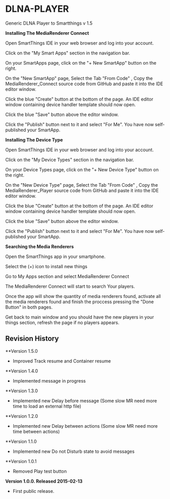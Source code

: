 # DLNA-PLAYER 
Generic DLNA Player to Smartthings v 1.5



**Installing The MediaRenderer Connect**



Open SmartThings IDE in your web browser and log into your account.

Click on the "My Smart Apps" section in the navigation bar.

On your SmartApps page, click on the "+ New SmartApp" button on the right.

On the "New SmartApp" page, Select the Tab "From Code" , Copy the MediaRenderer_Connect source code from GitHub and paste it into the IDE editor window.

Click the blue "Create" button at the bottom of the page. An IDE editor window containing device handler template should now open.

Click the blue "Save" button above the editor window.

Click the "Publish" button next to it and select "For Me". You have now self-published your SmartApp.



**Installing The Device Type**


Open SmartThings IDE in your web browser and log into your account.

Click on the "My Device Types" section in the navigation bar.

On your Device Types page, click on the "+ New Device Type" button on the right.

On the "New Device Type" page, Select the Tab "From Code" , Copy the MediaRenderer_Player source code from GitHub and paste it into the IDE editor window.

Click the blue "Create" button at the bottom of the page. An IDE editor window containing device handler template should now open.

Click the blue "Save" button above the editor window.

Click the "Publish" button next to it and select "For Me". You have now self-published your SmartApp.


**Searching the Media Renderers**


Open the SmartThings app in your smartphone.

Select the (+) icon to install new things

Go to My Apps section and select MediaRenderer Connect

The MediaRenderer Connect will start to search Your players.

Once the app will show the quantity of media renderers found, activate all the media renderers found and finish the proccess pressing the "Done Button" in both pages.

Get back to main window and you should have the new players in your things section, refresh the page if no players appears.

Revision History
----------------

**Version 1.5.0 
* Improved Track resume and Container resume

**Version 1.4.0 
* Implemented message in progress

**Version 1.3.0 
* Implemented new Delay before message (Some slow MR need more time to load an external http file)

**Version 1.2.0 
* Implemented new Delay between actions (Some slow MR need more time between actions)

**Version 1.1.0 
* Implemented new Do not Disturb state to avoid messages 

**Version 1.0.1 
* Removed Play test button

**Version 1.0.0. Released 2015-02-13**
* First public release.

